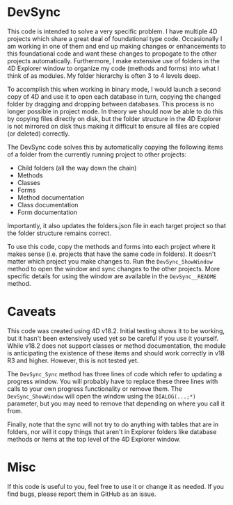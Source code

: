 # DevSync
This code is intended to solve a very specific problem. I have multiple 4D projects which share a great deal of foundational type code. Occasionally I am working in one of them and end up making changes or enhancements to this foundational code and want these changes to propogate to the other projects automatically. Furthermore, I make extensive use of folders in the 4D Explorer window to organize my code (methods and forms) into what I think of as modules. My folder hierarchy is often 3 to 4 levels deep.

To accomplish this when working in binary mode, I would launch a second copy of 4D and use it to open each database in turn, copying the changed folder by dragging and dropping between databases. This process is no longer possible in project mode. In theory we should now be able to do this by copying files directly on disk, but the folder structure in the 4D Explorer is not mirrored on disk thus making it difficult to ensure all files are copied (or deleted) correctly.

The DevSync code solves this by automatically copying the following items of a folder from the currently running project to other projects:
- Child folders (all the way down the chain)
- Methods
- Classes
- Forms
- Method documentation
- Class documentation
- Form documentation

Importantly, it also updates the folders.json file in each target project so that the folder structure remains correct.

To use this code, copy the methods and forms into each project where it makes sense (i.e. projects that have the same code in folders). It doesn't matter which project you make changes to. Run the `DevSync_ShowWindow` method to open the window and sync changes to the other projects. More specific details for using the window are available in the `DevSync__README` method.

# Caveats
This code was created using 4D v18.2. Initial testing shows it to be working, but it hasn't been extensively used yet so be careful if you use it yourself. While v18.2 does not support classes or method documentation, the module is anticipating the existence of these items and should work correctly in v18 R3 and higher. However, this is not tested yet.

The `DevSync_Sync` method has three lines of code which refer to updating a progress window. You will probably have to replace these three lines with calls to your own progress functionality or remove them. The `DevSync_ShowWindow` will open the window using the `DIALOG(...;*)` parameter, but you may need to remove that depending on where you call it from.

Finally, note that the sync will not try to do anything with tables that are in folders, nor will it copy things that aren't in Explorer folders like database methods or items at the top level of the 4D Explorer window.

# Misc
If this code is useful to you, feel free to use it or change it as needed. If you find bugs, please report them in GitHub as an issue.
